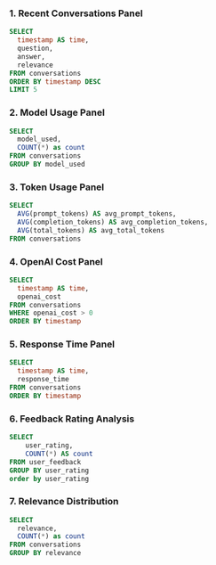 ### 1. Recent Conversations Panel

```sql
SELECT
  timestamp AS time,
  question,
  answer,
  relevance
FROM conversations
ORDER BY timestamp DESC
LIMIT 5
```

### 2. Model Usage Panel

```sql
SELECT
  model_used,
  COUNT(*) as count
FROM conversations
GROUP BY model_used
```

### 3. Token Usage Panel

```sql
SELECT    
  AVG(prompt_tokens) AS avg_prompt_tokens,   
  AVG(completion_tokens) AS avg_completion_tokens,   
  AVG(total_tokens) AS avg_total_tokens 
FROM conversations
```

### 4. OpenAI Cost Panel

```sql
SELECT
  timestamp AS time,
  openai_cost
FROM conversations
WHERE openai_cost > 0
ORDER BY timestamp
```

### 5. Response Time Panel

```sql
SELECT
  timestamp AS time,
  response_time
FROM conversations
ORDER BY timestamp
```

### 6. Feedback Rating Analysis

```sql
SELECT    
	user_rating,   
	COUNT(*) AS count 
FROM user_feedback 
GROUP BY user_rating 
order by user_rating
```

### 7. Relevance Distribution

```sql
SELECT
  relevance,
  COUNT(*) as count
FROM conversations
GROUP BY relevance
```
